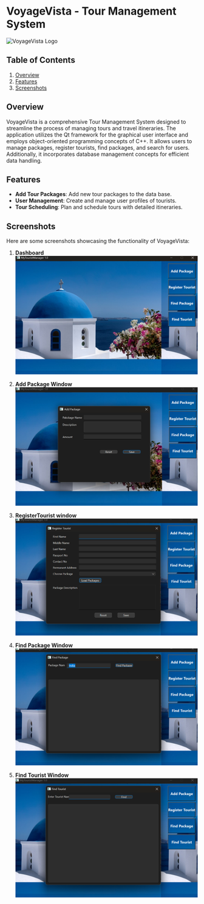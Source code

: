 # VoyageVista - Tour Management System

![VoyageVista Logo](logo.png)  <!-- Replace with your actual logo image path -->

## Table of Contents
1. [Overview](#overview)
2. [Features](#features)
3. [Screenshots](#screenshots)


## Overview
VoyageVista is a comprehensive Tour Management System designed to streamline the process of managing tours and travel itineraries. The application utilizes the Qt framework for the graphical user interface and employs object-oriented programming concepts of C++. It allows users to manage packages, register tourists, find packages, and search for users. Additionally, it incorporates database management concepts for efficient data handling.

## Features
- **Add Tour Packages**: Add new tour packages to the data base.
- **User Management**: Create and manage user profiles of tourists.
- **Tour Scheduling**: Plan and schedule tours with detailed itineraries.

## Screenshots
Here are some screenshots showcasing the functionality of VoyageVista:

1. **Dashboard**
   ![Dashboard](a.png) 

2. **Add Package Window**
   ![Add Package Window](b.png)  

3. **RegisterTourist window**
   ![RegisterTourist window](c.png)  

4. **Find Package Window**
   ![Find Package Window](d.png)  

5. **Find Tourist Window**
   ![Find Tourist Window](e.png)  


